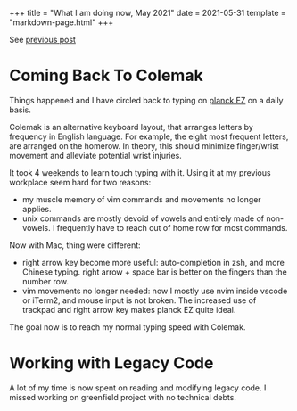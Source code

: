 +++
title = "What I am doing now, May 2021"
date = 2021-05-31
template = "markdown-page.html"
+++

See [previous post](@/now/feb-2021.md)

# Coming Back To Colemak

Things happened and I have circled back to typing on [planck EZ](https://ergodox-ez.com/pages/planck) on a daily basis.

Colemak is an alternative keyboard layout, that arranges letters by frequency in English language. For example, the eight most frequent letters, are arranged on the homerow. In theory, this should minimize finger/wrist movement and alleviate potential wrist injuries.

It took 4 weekends to learn touch typing with it. Using it at my previous workplace seem hard for two reasons:

- my muscle memory of vim commands and movements no longer applies.
- unix commands are mostly devoid of vowels and entirely made of non-vowels. I frequently have to reach out of home row for most commands.

Now with Mac, thing were different:

- right arrow key become more useful: auto-completion in zsh, and more Chinese typing. right arrow + space bar is better on the fingers than the number row.
- vim movements no longer needed: now I mostly use nvim inside vscode or iTerm2, and mouse input is not broken. The increased use of trackpad and right arrow key makes planck EZ quite ideal.

The goal now is to reach my normal typing speed with Colemak.

# Working with Legacy Code

A lot of my time is now spent on reading and modifying legacy code. I missed working on greenfield project with no technical debts.
